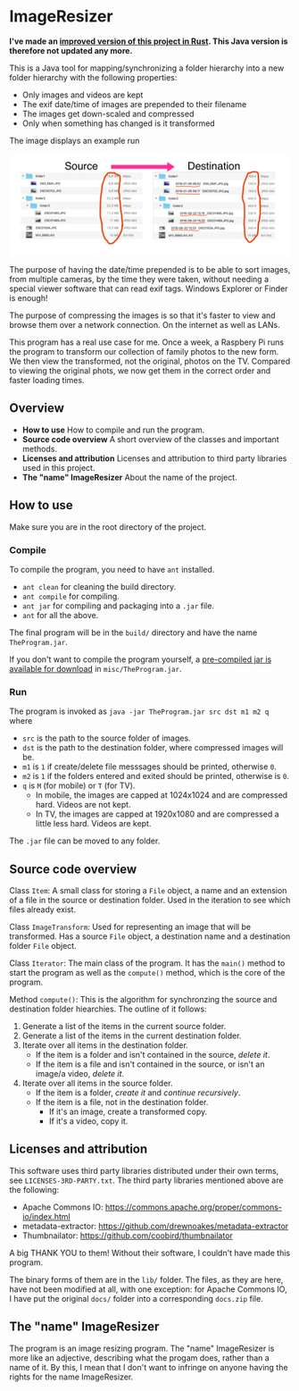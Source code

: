 
# ImageResizer

**I've made an [improved version of this project in Rust](https://github.com/osklunds/ImageMapper). This Java version is therefore not updated any more.**

This is a Java tool for mapping/synchronizing a folder hierarchy into a new folder hierarchy with the following properties:
- Only images and videos are kept
- The exif date/time of images are prepended to their filename
- The images get down-scaled and compressed
- Only when something has changed is it transformed

The image displays an example run

![](misc/Example.png)

The purpose of having the date/time prepended is to be able to sort images, from multiple cameras, by the time they were taken, without needing a special viewer software that can read exif tags. Windows Explorer or Finder is enough!

The purpose of compressing the images is so that it's faster to view and browse them over a network connection. On the internet as well as LANs.

This program has a real use case for me. Once a week, a Raspbery Pi runs the program to transform our collection of family photos to the new form. We then view the transformed, not the original, photos on the TV. Compared to viewing the original phots, we now get them in the correct order and faster loading times.

## Overview

- **How to use** How to compile and run the program.
- **Source code overview** A short overview of the classes and important methods.
- **Licenses and attribution** Licenses and attribution to third party libraries used in this project.
- **The "name" ImageResizer** About the name of the project.

## How to use

Make sure you are in the root directory of the project.

### Compile

To compile the program, you need to have `ant` installed.

- `ant clean` for cleaning the build directory.
- `ant compile` for compiling.
- `ant jar` for compiling and packaging into a `.jar` file.
- `ant` for all the above.

The final program will be in the `build/` directory and have the name `TheProgram.jar`.

If you don't want to compile the program yourself, a [pre-compiled jar is available for download](https://github.com/osklunds/ImageResizer/raw/master/misc/TheProgram.jar) in `misc/TheProgram.jar`.

### Run

The program is invoked as `java -jar TheProgram.jar src dst m1 m2 q` where

- `src` is the path to the source folder of images.
- `dst` is the path to the destination folder, where compressed images will be.
- `m1` is `1` if create/delete file messsages should be printed, otherwise `0`.
- `m2` is `1` if the folders entered and exited should be printed, otherwise is `0`.
- `q` is `M` (for mobile) or `T` (for TV).
  - In mobile, the images are capped at 1024x1024 and are compressed hard. Videos are not kept.
  - In TV, the images are capped at 1920x1080 and are compressed a little less hard. Videos are kept.

The `.jar` file can be moved to any folder.

## Source code overview

Class `Item`: A small class for storing a `File` object, a name and an extension of a file in the source or destination folder. Used in the iteration to see which files already exist.

Class `ImageTransform`: Used for representing an image that will be transformed. Has a source `File` object, a destination name and a destination folder `File` object.

Class `Iterator`: The main class of the program. It has the `main()` method to start the program as well as the `compute()` method, which is the core of the program.

Method `compute()`: This is the algorithm for synchronzing the source and destination folder hiearchies. The outline of it follows:

1. Generate a list of the items in the current source folder.
2. Generate a list of the items in the current destination folder.
3. Iterate over all items in the destination folder.
    * If the item is a folder and isn't contained in the source, *delete it*.
    * If the item is a file and isn't contained in the source, or isn't an image/a video, *delete it*.
4. Iterate over all items in the source folder.
    * If the item is a folder, *create it* and *continue recursively*.
    * If the item is a file, not in the destination folder.
        * If it's an image, create a transformed copy.
        * If it's a video, copy it.

## Licenses and attribution

This software uses third party libraries distributed under their own terms, see `LICENSES-3RD-PARTY.txt`. The third party libraries mentioned above are the following:

- Apache Commons IO: https://commons.apache.org/proper/commons-io/index.html
- metadata-extractor: https://github.com/drewnoakes/metadata-extractor
- Thumbnailator: https://github.com/coobird/thumbnailator

A big THANK YOU to them! Without their software, I couldn't have made this program. 

The binary forms of them are in the `lib/` folder. The files, as they are here, have not been modified at all, with one exception: for Apache Commons IO, I have put the original `docs/` folder into a corresponding `docs.zip` file.

## The "name" ImageResizer

The program is an image resizing program. The "name" ImageResizer is more like an adjective, describing what the progam does, rather than a name of it. By this, I mean that I don't want to infringe on anyone having the rights for the name ImageResizer.
